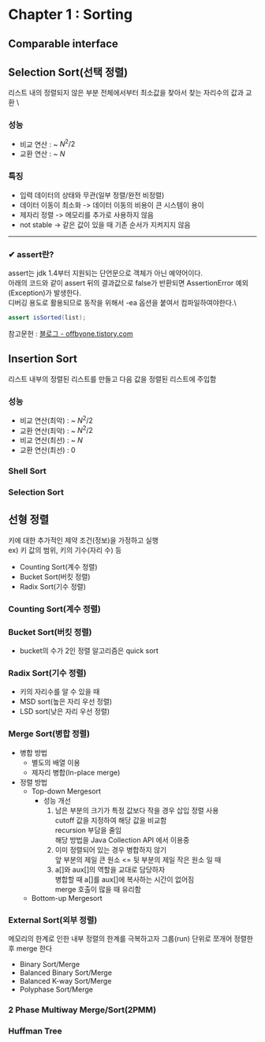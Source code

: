 # Chapter 1 : Sorting
## Comparable interface
## Selection Sort(선택 정렬)
리스트 내의 정렬되지 않은 부분 전체에서부터 최소값을 찾아서 찾는 자리수의 값과 교환 \
### 성능
* 비교 연산 : ~ $N^2/2$
* 교환 연산 : ~ $N$
### 특징
* 입력 데이터의 상태와 무관(일부 정렬/완전 비정렬)
* 데이터 이동이 최소화 -> 데이터 이동의 비용이 큰 시스템이 용이
* 제자리 정렬 -> 메모리를 추가로 사용하지 않음
* not stable -> 같은 값이 있을 때 기존 순서가 지켜지지 않음

---
### ✔︎ assert란?
assert는 jdk 1.4부터 지원되는 단언문으로 객체가 아닌 예약어이다. \
아래의 코드와 같이 assert 뒤의 결과값으로 false가 반환되면 AssertionError 예외(Exception)가 발생한다.\
디버깅 용도로 활용되므로 동작을 위해서 -ea 옵션을 붙여서 컴파일하여야한다.\
```java
assert isSorted(list);
```
참고문헌 : [블로그 - offbyone.tistory.com](https://offbyone.tistory.com/294)

## Insertion Sort
리스트 내부의 정렬된 리스트를 만들고 다음 값을 정렬된 리스트에 주입함

### 성능
* 비교 연산(최악) : ~ $N^2/2$
* 교환 연산(최악) : ~ $N^2/2$
* 비교 연산(최선) : ~ $N$
* 교환 연산(최선) : 0

### Shell Sort
### Selection Sort
## 선형 정렬
키에 대한 추가적인 제약 조건(정보)을 가정하고 실행 \
ex) 키 값의 범위, 키의 기수(자리 수) 등
* Counting Sort(계수 정렬)
* Bucket Sort(버킷 정렬)
* Radix Sort(기수 정렬)
### Counting Sort(계수 정렬)
### Bucket Sort(버킷 정렬)
* bucket의 수가 2인 정렬 알고리즘은 quick sort
### Radix Sort(기수 정렬)
* 키의 자리수를 알 수 있을 때
* MSD sort(높은 자리 우선 정렬)
* LSD sort(낮은 자리 우선 정렬)
### Merge Sort(병합 정렬)
* 병합 방법
  * 별도의 배열 이용
  * 제자리 병합(In-place merge)
* 정렬 방법
  * Top-down Mergesort
    * 성능 개선
      1. 남은 부분의 크기가 특정 값보다 작을 경우 삽입 정렬 사용 \
        cutoff 값을 지정하여 해당 값을 비교함 \
        recursion 부담을 줄임 \
        해당 방법을 Java Collection API 에서 이용중
      2. 이미 정렬되어 있는 경우 병합하지 않기 \
         앞 부분의 제일 큰 원소 <= 뒷 부분의 제일 작은 원소 일 때
      3. a[]와 aux[]의 역할을 교대로 담당하자 \
         병합할 때 a[]를 aux[]에 복사하는 시간이 없어짐 \
         merge 호출이 많을 때 유리함
  * Bottom-up Mergesort
### External Sort(외부 정렬)
메모리의 한계로 인한 내부 정렬의 한계를 극복하고자 그룹(run) 단위로 쪼개어 정렬한 후 merge 한다
* Binary Sort/Merge
* Balanced Binary Sort/Merge
* Balanced K-way Sort/Merge
* Polyphase Sort/Merge
### 2 Phase Multiway Merge/Sort(2PMM)
### Huffman Tree
